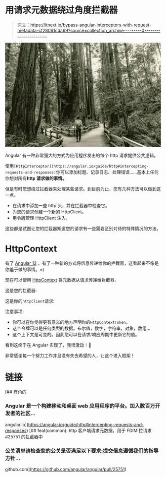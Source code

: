 # 用请求元数据绕过角度拦截器

> 原文：<https://itnext.io/bypass-angular-interceptors-with-request-metadata-cf28061cda69?source=collection_archive---------0----------------------->

![](img/9e7623399f33e95cd0344afe6062fc17.png)

Angular 有一种非常强大的方式为应用程序发出的每个 http 请求提供公共逻辑。

使用`[HttpInterceptor](https://angular.io/guide/http#intercepting-requests-and-responses)`你可以添加标题、记录日志、处理错误……基本上任何你想对所有**http 请求做的事情。**

但是有时您想绕过拦截器来处理某些请求。到目前为止，您有几种方法可以做到这一点。

*   在请求中添加一些 http 头，并在拦截器中检查它。
*   为您的请求创建一个新的 HttpClient。
*   用令牌管理 HttpClient 注入。

这些都是试图让您的拦截器知道您的请求有一些需要区别对待的特殊情况的方法。

# HttpContext

有了 [Angular 12](https://blog.angular.io/angular-v12-is-now-available-32ed51fbfd49) ，有了一种新的方式将信息传递给你的拦截器，这看起来不像是你羞于做的事情。=)

现在可以使用 [HttpContext](https://angular.io/guide/http#passing-metadata-to-interceptors) 将元数据从请求传递给拦截器。

这是您的拦截器:

这是你的`httpClient`请求:

注意事项:

*   你可以在你觉得更有意义的地方声明你的`HttpContextToken`。
*   这个令牌可以是任何类型的数据。布尔值，数字，字符串，对象，数组...
*   这个上下文是可变的。因此您可以在请求/响应周期中更新它的值。

看到这终于在 Angular 实现了，我很激动！🎉

非常感谢每一个努力工作并且没有失去希望的人，让这个进入框架！

# 链接

 [## 有角的

### Angular 是一个构建移动和桌面 web 应用程序的平台。加入数百万开发者的社区…

angular.io](https://angular.io/guide/http#intercepting-requests-and-responses) [](https://github.com/angular/angular/pull/25751) [## feat(common): http 客户端请求元数据，用于 FDIM 拉请求#25751 的拦截器中

### 公关清单请检查您的公关是否满足以下要求:提交信息遵循我们的指导方针…

github.com](https://github.com/angular/angular/pull/25751)
